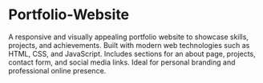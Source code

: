 # Portfolio-Website
A responsive and visually appealing portfolio website to showcase skills, projects, and achievements. Built with modern web technologies such as HTML, CSS, and JavaScript. Includes sections for an about page, projects, contact form, and social media links. Ideal for personal branding and professional online presence.
